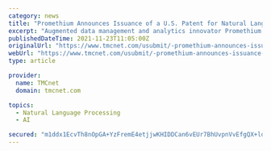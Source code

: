 ```yaml
---
category: news
title: "Promethium Announces Issuance of a U.S. Patent for Natural Language Processing Technology"
excerpt: "Augmented data management and analytics innovator Promethium today announced that the U.S. Patent and Trademark Office has issued a new patent No. 11,074,252, (the '252 patent) further strengthening the company's intellectual property position and capabilities in the data analytics and management industry."
publishedDateTime: 2021-11-23T11:05:00Z
originalUrl: "https://www.tmcnet.com/usubmit/-promethium-announces-issuance-a-us-patent-natural-language-/2021/11/23/9498348.htm"
webUrl: "https://www.tmcnet.com/usubmit/-promethium-announces-issuance-a-us-patent-natural-language-/2021/11/23/9498348.htm"
type: article

provider:
  name: TMCnet
  domain: tmcnet.com

topics:
  - Natural Language Processing
  - AI

secured: "m1ddx1EcvTh8nOpGA+YzFremE4etjjwKHIDDCan6vEUr7BhUvpnVvEfgQX+lofWMLj5fJVsnY04QORnihwBhAgNmfJiA0qNbM2V02Zw99/IMYiCZVHmZb8mXBbUpRg++pcn32OIfTvG5UerabZk43ILEFvGzmPdyKIq7f67X4NZ3QtxJDEW8EynRKqcfeSXL27mTRcqzdILxBayfAJJnq3+7zJiS94DB0nektcEExotMBl5HzIjXPq1HQnZFbfCZV8hBT7aaSVDdtCTcGxO3OuR2GnqgrHZOc6TnKv5Vt7V/ZMB+W8TQPYh9dcL6hKeOLOmoA9PLYBvfzBrJjlINZwgwiBsAeBvex1oUOobm+7w=;E0LLS5gcDBK9WfqQRXKU/Q=="
---
```


